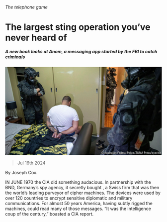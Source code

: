 ###### The telephone game

# The largest sting operation you’ve never heard of 

##### A new book looks at Anom, a messaging app started by the FBI to catch criminals 

![image](images/20240720_CUP505.jpg) 

> Jul 16th 2024 

By Joseph Cox. 

IN JUNE 1970 the CIA did something audacious. In partnership with the BND, Germany’s spy agency, it secretly bought , a Swiss firm that was then the world’s leading purveyor of cipher machines. The devices were used by over 120 countries to encrypt sensitive diplomatic and military communications. For almost 50 years America, having subtly rigged the machines, could read many of those messages. “It was the intelligence coup of the century,” boasted a CIA report. 

